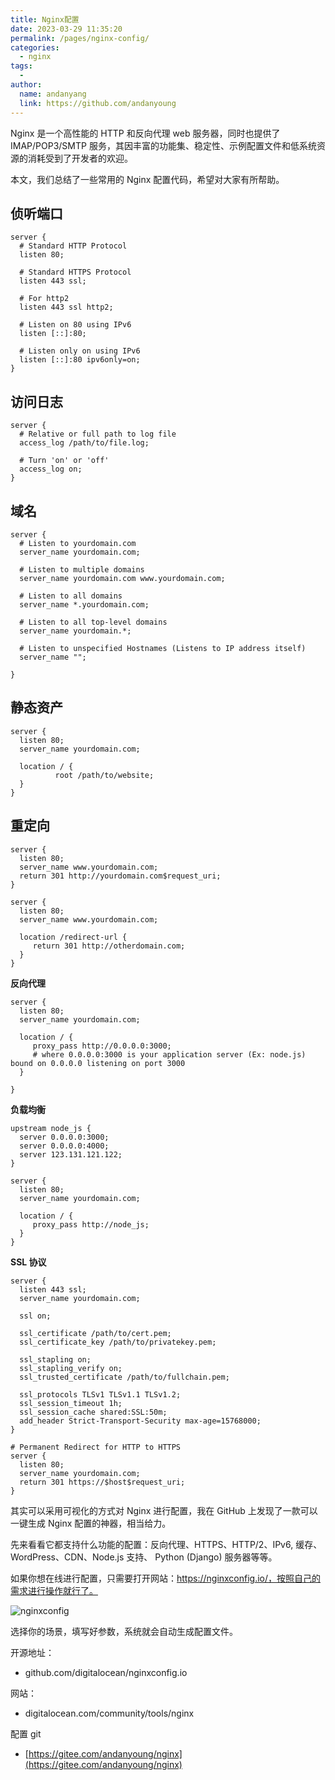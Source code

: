 ```yaml
---
title: Nginx配置
date: 2023-03-29 11:35:20
permalink: /pages/nginx-config/
categories:
  - nginx
tags:
  -
author:
  name: andanyang
  link: https://github.com/andanyoung
---
```


Nginx 是一个高性能的 HTTP 和反向代理 web 服务器，同时也提供了 IMAP/POP3/SMTP 服务，其因丰富的功能集、稳定性、示例配置文件和低系统资源的消耗受到了开发者的欢迎。

本文，我们总结了一些常用的 Nginx 配置代码，希望对大家有所帮助。

## **侦听端口**

```
server {
  # Standard HTTP Protocol
  listen 80;

  # Standard HTTPS Protocol
  listen 443 ssl;

  # For http2
  listen 443 ssl http2;

  # Listen on 80 using IPv6
  listen [::]:80;

  # Listen only on using IPv6
  listen [::]:80 ipv6only=on;
}

```

## **访问日志**

```
server {
  # Relative or full path to log file
  access_log /path/to/file.log;

  # Turn 'on' or 'off'
  access_log on;
}
```

## **域名**

```
server {
  # Listen to yourdomain.com
  server_name yourdomain.com;

  # Listen to multiple domains
  server_name yourdomain.com www.yourdomain.com;

  # Listen to all domains
  server_name *.yourdomain.com;

  # Listen to all top-level domains
  server_name yourdomain.*;

  # Listen to unspecified Hostnames (Listens to IP address itself)
  server_name "";

}
```

## **静态资产**

```
server {
  listen 80;
  server_name yourdomain.com;

  location / {
          root /path/to/website;
  }
}
```

## **重定向**

```
server {
  listen 80;
  server_name www.yourdomain.com;
  return 301 http://yourdomain.com$request_uri;
}

server {
  listen 80;
  server_name www.yourdomain.com;

  location /redirect-url {
     return 301 http://otherdomain.com;
  }
}
```

**反向代理**

```
server {
  listen 80;
  server_name yourdomain.com;

  location / {
     proxy_pass http://0.0.0.0:3000;
     # where 0.0.0.0:3000 is your application server (Ex: node.js) bound on 0.0.0.0 listening on port 3000
  }

}
```

**负载均衡**

```
upstream node_js {
  server 0.0.0.0:3000;
  server 0.0.0.0:4000;
  server 123.131.121.122;
}

server {
  listen 80;
  server_name yourdomain.com;

  location / {
     proxy_pass http://node_js;
  }
}
```

**SSL 协议**

```
server {
  listen 443 ssl;
  server_name yourdomain.com;

  ssl on;

  ssl_certificate /path/to/cert.pem;
  ssl_certificate_key /path/to/privatekey.pem;

  ssl_stapling on;
  ssl_stapling_verify on;
  ssl_trusted_certificate /path/to/fullchain.pem;

  ssl_protocols TLSv1 TLSv1.1 TLSv1.2;
  ssl_session_timeout 1h;
  ssl_session_cache shared:SSL:50m;
  add_header Strict-Transport-Security max-age=15768000;
}

# Permanent Redirect for HTTP to HTTPS
server {
  listen 80;
  server_name yourdomain.com;
  return 301 https://$host$request_uri;
}
```

其实可以采用可视化的方式对 Nginx 进行配置，我在 GitHub 上发现了一款可以一键生成 Nginx 配置的神器，相当给力。

先来看看它都支持什么功能的配置：反向代理、HTTPS、HTTP/2、IPv6, 缓存、WordPress、CDN、Node.js 支持、 Python (Django) 服务器等等。

如果你想在线进行配置，只需要打开网站：https://nginxconfig.io/，按照自己的需求进行操作就行了。

![nginxconfig](http://md7.admin4j.com/blog/cccf3b64d4c19b562b8eb13e04ae54d1.png)

选择你的场景，填写好参数，系统就会自动生成配置文件。

开源地址：

- github.com/digitalocean/nginxconfig.io

网站：

- digitalocean.com/community/tools/nginx

配置 git

- [https://gitee.com/andanyoung/nginx](https://gitee.com/andanyoung/nginx)

